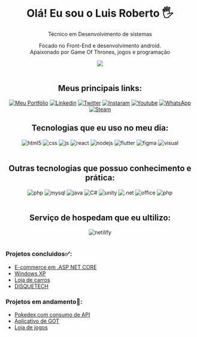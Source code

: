 <h1 align="center">Olá! Eu sou o Luis Roberto 🖐️</h1>

<p align="center">Técnico em Desenvolvimento de sistemas</p>
<p align="center">Focado no Front-End e desenvolvimento android.<br />
Apaixonado por Game Of Thrones, jogos e programação </p>

<div align="center">
  <img align= "center" src="https://i.pinimg.com/originals/8b/b1/e6/8bb1e6d5e8c6db2a45bb427b5ab52f04.gif"/>
</div>
<br />

<div align ="center">
<h2> Meus principais links:</h2>

[![Meu Portfólio](https://img.shields.io/badge/portifolio-000000?style=for-the-badge&logo=About.me&logoColor=white)]()
[![Linkedin](https://img.shields.io/badge/LinkedIn-0077B5?style=for-the-badge&logo=linkedin&logoColor=white)](https://www.linkedin.com/in/luis-roberto-cardoso-trindade-2852891b3/)
[![Twitter](https://img.shields.io/badge/Twitter-1DA1F2?style=for-the-badge&logo=twitter&logoColor=white)](https://instagram.com/https://x.com/Lu1sR_)
[![Instaram](https://img.shields.io/badge/Instagram-E4405F?style=for-the-badge&logo=instagram&logoColor=white)](https://www.instagram.com/lu1sr0b/)
[![Youtube](https://img.shields.io/badge/YouTube-FF0000?style=for-the-badge&logo=youtube&logoColor=white)](https://youtube.com/@luisroberto9723?si=viC-F0J8Q0cUZmst)
[![WhatsApp](https://img.shields.io/badge/WhatsApp-25D366?style=for-the-badge&logo=whatsapp&logoColor=white)](https://w.app/LR)
[![Steam](https://img.shields.io/badge/Steam-000000?style=for-the-badge&logo=steam&logoColor=white)]([https://w.app/LR](https://steamcommunity.com/id/Lu1sR_/))

</div>


<div align="center">
<h2>Tecnologias que eu uso no meu dia:</h2>

<div style="display: inline_block">
  <img align="center" alt="html5" src="https://img.shields.io/badge/HTML5-E34F26?style=for-the-badge&logo=html5&logoColor=white" />
  <img align="center" alt="css" src="https://img.shields.io/badge/CSS3-1572B6?style=for-the-badge&logo=css3&logoColor=white" />
  <img align="center" alt="js" src="https://img.shields.io/badge/JavaScript-F7DF1E?style=for-the-badge&logo=javascript&logoColor=black" />
  <img align="center" alt="react" src="https://img.shields.io/badge/React-20232A?style=for-the-badge&logo=react&logoColor=61DAFB" />
  <img align="center" alt="nodejs" src="https://img.shields.io/badge/Node.js-43853D?style=for-the-badge&logo=node.js&logoColor=white" />
  <img align="center" alt="flutter" src="https://img.shields.io/badge/Flutter-02569B?style=for-the-badge&logo=flutter&logoColor=white" />
  <img align="center" alt="figma" src="https://img.shields.io/badge/Figma-F24E1E?style=for-the-badge&logo=figma&logoColor=white" />
  <img align="center" alt="visual" src="https://img.shields.io/badge/Visual_Studio_Code-0078D4?style=for-the-badge&logo=visual%20studio%20code&logoColor=white" />

</div><br/>
</div>


<div align="center">
<h2>Outras tecnologias que possuo conhecimento e prática:</h2> 

<div style="display: inline_block">
  <img align="center" alt="php" src="https://img.shields.io/badge/PHP-777BB4?style=for-the-badge&logo=php&logoColor=white" />
    <img align="center" alt="mysql" src="https://img.shields.io/badge/MySQL-00000F?style=for-the-badge&logo=mysql&logoColor=white" />
    <img align="center" alt="java" src="https://img.shields.io/badge/Java-ED8B00?style=for-the-badge&logo=openjdk&logoColor=white" />
    <img align="center" alt="C#" src="https://img.shields.io/badge/C%23-239120?style=for-the-badge&logo=c-sharp&logoColor=white" />
    <img align="center" alt="unity" src="https://img.shields.io/badge/Unity-100000?style=for-the-badge&logo=unity&logoColor=white" />
    <img align="center" alt=".net" src="https://img.shields.io/badge/.NET-5C2D91?style=for-the-badge&logo=.net&logoColor=white" />
    <img align="center" alt="office" src="https://img.shields.io/badge/Microsoft_Office-D83B01?style=for-the-badge&logo=microsoft-office&logoColor=white" />
    <img align="center" alt="php" src="https://img.shields.io/badge/PHP-777BB4?style=for-the-badge&logo=php&logoColor=white" />
</div><br/>
</div>

<div align ="center"style="display: inline_block">
<h2>Serviço de hospedam que eu ultilizo:</h2> 


  <img align="center" alt="netilify" src="https://img.shields.io/badge/Netlify-00C7B7?style=for-the-badge&logo=netlify&logoColor=white" />
</div><br/>

### Projetos concluidos✅:
- [E-commerce em .ASP NET CORE](https://github.com/Lu1sR0/E-Commerce-TCC)<br/>
- [Windows XP]()<br/>
- [Loja de carros](https://github.com/Lu1sR0/Retrogarage)<br/>
- [DISQUETECH]()<br/>


### Projetos em andamento🚧:
- [Pokedex com consumo de API]()<br/>
- [Aplicativo de GOT]()<br/>
- [Loja de jogos]()<br/>
<br />
